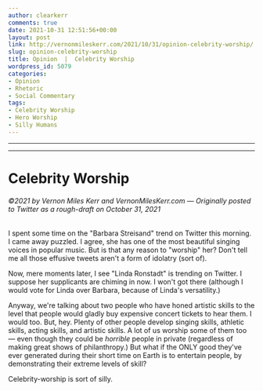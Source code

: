 ```yaml
---
author: clearkerr
comments: true
date: 2021-10-31 12:51:56+00:00
layout: post
link: http://vernonmileskerr.com/2021/10/31/opinion-celebrity-worship/
slug: opinion-celebrity-worship
title: Opinion  |  Celebrity Worship
wordpress_id: 5079
categories:
- Opinion
- Rhetoric
- Social Commentary
tags:
- Celebrity Worship
- Hero Worship
- Silly Humans
---
```


* * *




* * *




# Celebrity Worship




###### ©2021 by Vernon Miles Kerr and VernonMilesKerr.com — Originally posted to Twitter as a rough-draft on October 31, 2021









I spent some time on the "Barbara Streisand" trend on Twitter this morning. I came away puzzled. I agree, she has one of the most beautiful singing voices in popular music. But is that any reason to "worship" her? Don't tell me all those effusive tweets aren't a form of idolatry (sort of).







Now, mere moments later, I see "Linda Ronstadt" is trending on Twitter. I suppose her supplicants are chiming in now. I won't got there (although I would vote for Linda over Barbara, because of Linda's versatility.) 







Anyway, we're talking about two people who have honed artistic skills to the level that people would gladly buy expensive concert tickets to hear them. I would too. But, hey. Plenty of other people develop singing skills, athletic skills, acting skills, and artistic skills. A lot of us worship some of them too — even though they could be _horrible_ people in private (regardless of making great shows of philanthropy.) But what if the ONLY good they've ever generated during their short time on Earth is to entertain people, by demonstrating their extreme levels of skill?







Celebrity-worship is sort of silly.



